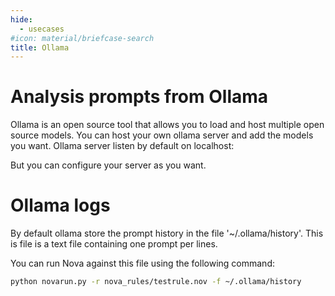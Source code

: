 ```yaml
---
hide:
  - usecases
#icon: material/briefcase-search
title: Ollama
---
```


# Analysis prompts from Ollama

Ollama is an open source tool that allows you to load and host multiple open source models. You can host your own ollama server and add the models you want. Ollama server listen by default on localhost: 

But you can configure your server as you want. 

# Ollama logs

By default ollama store the prompt history in the file  '~/.ollama/history'. This is file is a text file containing one prompt per lines.

You can run Nova against this file using the following command:

```bash
python novarun.py -r nova_rules/testrule.nov -f ~/.ollama/history
```

